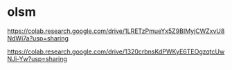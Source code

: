 # olsm

https://colab.research.google.com/drive/1LRETzPmueYx5Z9BIMyjCWZxvU8NdWi7a?usp=sharing

https://colab.research.google.com/drive/1320crbnsKdPWKyE6TEOgzqtcUwNJi-Yw?usp=sharing

